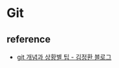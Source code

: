 # Git  
 
  
## reference  
  -  [git 개념과 상황별 팁 - 김정환 블로그](https://jeonghwan-kim.github.io/dev/2020/02/10/git-usage.html)  
